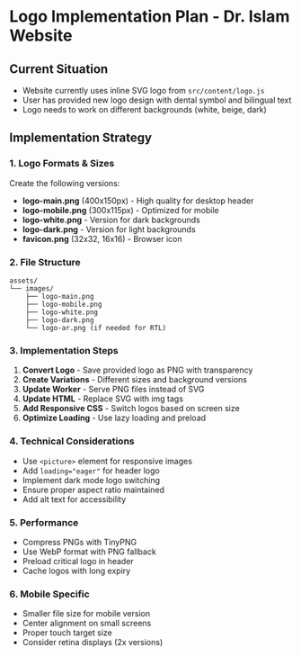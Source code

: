 # Logo Implementation Plan - Dr. Islam Website

## Current Situation
- Website currently uses inline SVG logo from `src/content/logo.js`
- User has provided new logo design with dental symbol and bilingual text
- Logo needs to work on different backgrounds (white, beige, dark)

## Implementation Strategy

### 1. **Logo Formats & Sizes**
Create the following versions:
- **logo-main.png** (400x150px) - High quality for desktop header
- **logo-mobile.png** (300x115px) - Optimized for mobile
- **logo-white.png** - Version for dark backgrounds
- **logo-dark.png** - Version for light backgrounds
- **favicon.png** (32x32, 16x16) - Browser icon

### 2. **File Structure**
```
assets/
└── images/
    ├── logo-main.png
    ├── logo-mobile.png
    ├── logo-white.png
    ├── logo-dark.png
    └── logo-ar.png (if needed for RTL)
```

### 3. **Implementation Steps**
1. **Convert Logo** - Save provided logo as PNG with transparency
2. **Create Variations** - Different sizes and background versions
3. **Update Worker** - Serve PNG files instead of SVG
4. **Update HTML** - Replace SVG with img tags
5. **Add Responsive CSS** - Switch logos based on screen size
6. **Optimize Loading** - Use lazy loading and preload

### 4. **Technical Considerations**
- Use `<picture>` element for responsive images
- Add `loading="eager"` for header logo
- Implement dark mode logo switching
- Ensure proper aspect ratio maintained
- Add alt text for accessibility

### 5. **Performance**
- Compress PNGs with TinyPNG
- Use WebP format with PNG fallback
- Preload critical logo in header
- Cache logos with long expiry

### 6. **Mobile Specific**
- Smaller file size for mobile version
- Center alignment on small screens
- Proper touch target size
- Consider retina displays (2x versions)